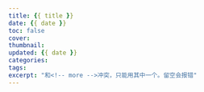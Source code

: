 ```yaml
---
title: {{ title }}
date: {{ date }}
toc: false
cover: 
thumbnail: 
updated: {{ date }}
categories:
tags:
excerpt: "和<!-- more -->冲突，只能用其中一个。留空会报错"
---
```



<!-- more -->
